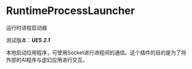 # RuntimeProcessLauncher

运行时进程启动器

测试版本：***UE5.2.1***

本地启动应用程序，可使用Socket进行进程间的通信。这个插件的目的是为了将外部的AI程序与虚幻应用进行交互。
